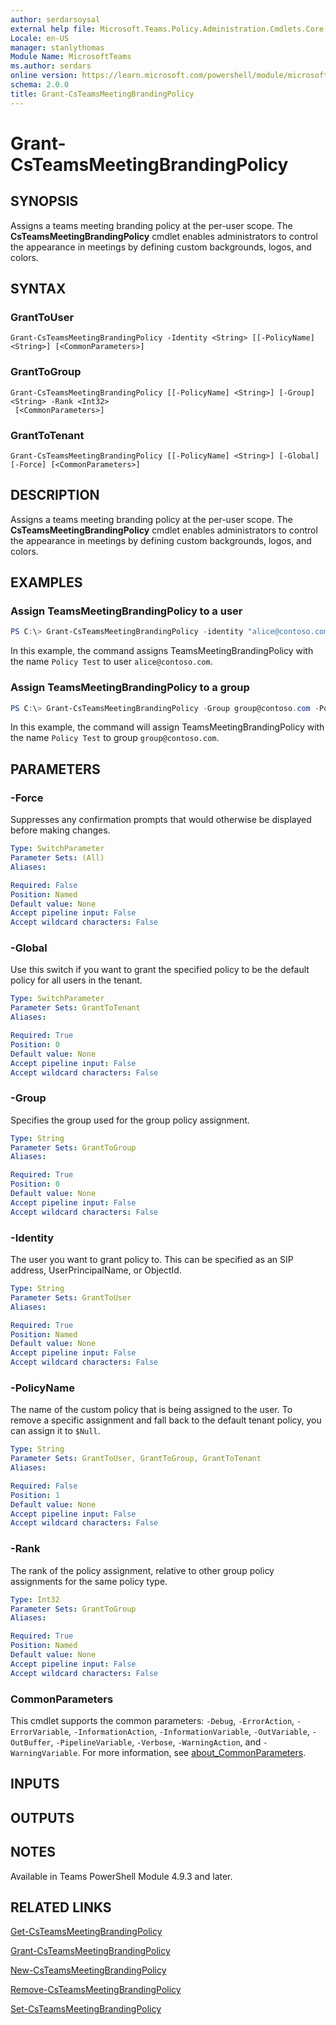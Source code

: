 ```yaml
---
author: serdarsoysal
external help file: Microsoft.Teams.Policy.Administration.Cmdlets.Core.dll-Help.xml
Locale: en-US
manager: stanlythomas
Module Name: MicrosoftTeams
ms.author: serdars
online version: https://learn.microsoft.com/powershell/module/microsoftteams/grant-csteamsmeetingbrandingpolicy
schema: 2.0.0
title: Grant-CsTeamsMeetingBrandingPolicy
---
```


# Grant-CsTeamsMeetingBrandingPolicy

## SYNOPSIS
Assigns a teams meeting branding policy at the per-user scope. The **CsTeamsMeetingBrandingPolicy** cmdlet enables administrators to control the appearance in meetings by defining custom backgrounds, logos, and colors.

## SYNTAX

### GrantToUser
```
Grant-CsTeamsMeetingBrandingPolicy -Identity <String> [[-PolicyName] <String>] [<CommonParameters>]
```

### GrantToGroup
```
Grant-CsTeamsMeetingBrandingPolicy [[-PolicyName] <String>] [-Group] <String> -Rank <Int32>
 [<CommonParameters>]
```

### GrantToTenant
```
Grant-CsTeamsMeetingBrandingPolicy [[-PolicyName] <String>] [-Global] [-Force] [<CommonParameters>]
```

## DESCRIPTION
Assigns a teams meeting branding policy at the per-user scope. The **CsTeamsMeetingBrandingPolicy** cmdlet enables administrators to control the appearance in meetings by defining custom backgrounds, logos, and colors.

## EXAMPLES

### Assign TeamsMeetingBrandingPolicy to a user
```powershell
PS C:\> Grant-CsTeamsMeetingBrandingPolicy -identity "alice@contoso.com" -PolicyName "Policy Test"
```

In this example, the command assigns TeamsMeetingBrandingPolicy with the name `Policy Test` to user `alice@contoso.com`.

### Assign TeamsMeetingBrandingPolicy to a group
```powershell
PS C:\> Grant-CsTeamsMeetingBrandingPolicy -Group group@contoso.com -PolicyName "Policy Test" -Rank 1
```

In this example, the command will assign TeamsMeetingBrandingPolicy with the name `Policy Test` to group `group@contoso.com`.

## PARAMETERS

### -Force
Suppresses any confirmation prompts that would otherwise be displayed before making changes.

```yaml
Type: SwitchParameter
Parameter Sets: (All)
Aliases:

Required: False
Position: Named
Default value: None
Accept pipeline input: False
Accept wildcard characters: False
```

### -Global
Use this switch if you want to grant the specified policy to be the default policy for all users in the tenant.

```yaml
Type: SwitchParameter
Parameter Sets: GrantToTenant
Aliases:

Required: True
Position: 0
Default value: None
Accept pipeline input: False
Accept wildcard characters: False
```

### -Group
Specifies the group used for the group policy assignment.

```yaml
Type: String
Parameter Sets: GrantToGroup
Aliases:

Required: True
Position: 0
Default value: None
Accept pipeline input: False
Accept wildcard characters: False
```

### -Identity
The user you want to grant policy to. This can be specified as an SIP address, UserPrincipalName, or ObjectId.

```yaml
Type: String
Parameter Sets: GrantToUser
Aliases:

Required: True
Position: Named
Default value: None
Accept pipeline input: False
Accept wildcard characters: False
```

### -PolicyName
The name of the custom policy that is being assigned to the user. To remove a specific assignment and fall back to the default tenant policy, you can assign it to `$Null`.

```yaml
Type: String
Parameter Sets: GrantToUser, GrantToGroup, GrantToTenant
Aliases:

Required: False
Position: 1
Default value: None
Accept pipeline input: False
Accept wildcard characters: False
```

### -Rank
The rank of the policy assignment, relative to other group policy assignments for the same policy type.

```yaml
Type: Int32
Parameter Sets: GrantToGroup
Aliases:

Required: True
Position: Named
Default value: None
Accept pipeline input: False
Accept wildcard characters: False
```

### CommonParameters
This cmdlet supports the common parameters: `-Debug`, `-ErrorAction`, `-ErrorVariable`, `-InformationAction`, `-InformationVariable`, `-OutVariable`, `-OutBuffer`, `-PipelineVariable`, `-Verbose`, `-WarningAction`, and `-WarningVariable`. For more information, see [about_CommonParameters](https://go.microsoft.com/fwlink/?LinkID=113216).

## INPUTS

## OUTPUTS

## NOTES

Available in Teams PowerShell Module 4.9.3 and later.

## RELATED LINKS

[Get-CsTeamsMeetingBrandingPolicy](https://learn.microsoft.com/powershell/module/microsoftteams/get-csteamsmeetingbrandingpolicy)

[Grant-CsTeamsMeetingBrandingPolicy](https://learn.microsoft.com/powershell/module/microsoftteams/grant-csteamsmeetingbrandingpolicy)

[New-CsTeamsMeetingBrandingPolicy](https://learn.microsoft.com/powershell/module/microsoftteams/new-csteamsmeetingbrandingpolicy)

[Remove-CsTeamsMeetingBrandingPolicy](https://learn.microsoft.com/powershell/module/microsoftteams/remove-csteamsmeetingbrandingpolicy)

[Set-CsTeamsMeetingBrandingPolicy](https://learn.microsoft.com/powershell/module/microsoftteams/set-csteamsmeetingbrandingpolicy)
